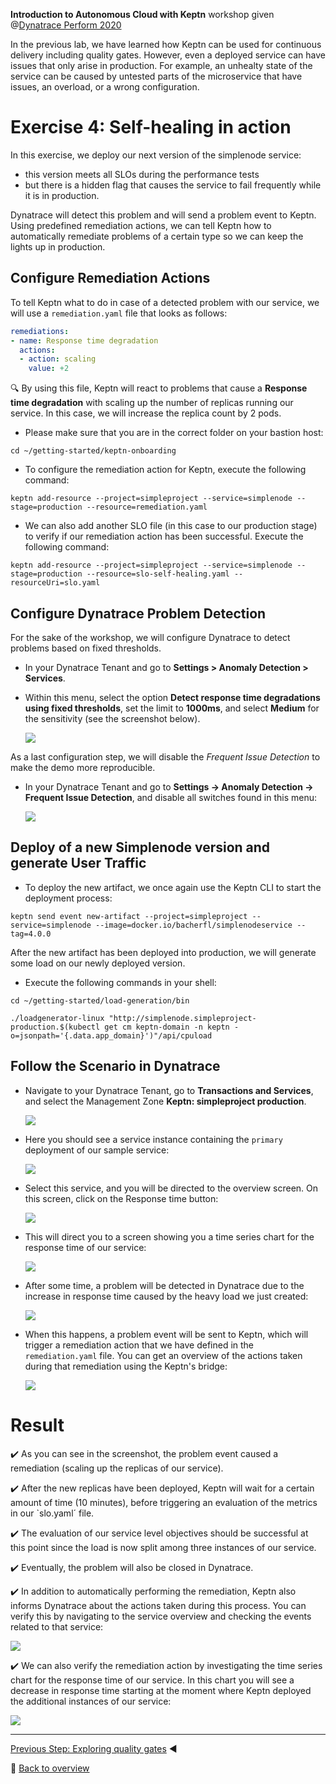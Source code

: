 **Introduction to Autonomous Cloud with Keptn** workshop given @[Dynatrace Perform 2020](https://https://www.dynatrace.com/perform-vegas//)

In the previous lab, we have learned how Keptn can be used for continuous delivery including quality gates.
However, even a deployed service can have issues that only arise in production.
For example, an unhealty state of the service can be caused by untested parts of the microservice that have issues,
an overload, or a wrong configuration.

# Exercise 4: Self-healing in action

In this exercise, we deploy our next version of the simplenode service:
* this version meets all SLOs during the performance tests
* but there is a hidden flag that causes the service to fail frequently while it is in production. 

Dynatrace will detect this problem and will send a problem event to Keptn. Using predefined remediation actions, we can tell Keptn how to automatically remediate problems of a certain type so we can keep the lights up in production.

## Configure Remediation Actions

To tell Keptn what to do in case of a detected problem with our service, we will use a `remediation.yaml` file that looks as follows:

```yaml
remediations:
- name: Response time degradation
  actions:
  - action: scaling
    value: +2
```

:mag: By using this file, Keptn will react to problems that cause a **Response time degradation** with scaling up the number of replicas running our service. In this case, we will increase the replica count by 2 pods. 

* Please make sure that you are in the correct folder on your bastion host: 
```console
cd ~/getting-started/keptn-onboarding
```

* To configure the remediation action for Keptn, execute the following command: 
```console
keptn add-resource --project=simpleproject --service=simplenode --stage=production --resource=remediation.yaml
```

* We can also add another SLO file (in this case to our production stage) to verify if our remediation action has been successful. Execute the following command: 
```
keptn add-resource --project=simpleproject --service=simplenode --stage=production --resource=slo-self-healing.yaml --resourceUri=slo.yaml
```

## Configure Dynatrace Problem Detection

For the sake of the workshop, we will configure Dynatrace to detect problems based on fixed thresholds. 

* In your Dynatrace Tenant and go to **Settings > Anomaly Detection > Services**.

* Within this menu, select the option **Detect response time degradations using fixed thresholds**, set the limit to **1000ms**, and select **Medium** for the sensitivity (see the screenshot below).

  ![](../images/anomaly_detection.png)

As a last configuration step, we will disable the *Frequent Issue Detection* to make the demo more reproducible.

* In your Dynatrace Tenant and go to **Settings -> Anomaly Detection -> Frequent Issue Detection**, and disable all switches found in this menu:

  ![](../images/disable-fid.png)

## Deploy of a new Simplenode version and generate User Traffic 

* To deploy the new artifact, we once again use the Keptn CLI to start the deployment process:

```console
keptn send event new-artifact --project=simpleproject --service=simplenode --image=docker.io/bacherfl/simplenodeservice --tag=4.0.0
```

After the new artifact has been deployed into production, we will generate some load on our newly deployed version. 

* Execute the following commands in your shell:

```
cd ~/getting-started/load-generation/bin
```

```
./loadgenerator-linux "http://simplenode.simpleproject-production.$(kubectl get cm keptn-domain -n keptn -o=jsonpath='{.data.app_domain}')"/api/cpuload
```

## Follow the Scenario in Dynatrace

* Navigate to your Dynatrace Tenant, go to **Transactions and Services**, and select the Management Zone **Keptn: simpleproject production**. 

  ![](../images/services_dt.png)

* Here you should see a service instance containing the `primary` deployment of our sample service:

  ![](../images/service_primary.png)

* Select this service, and you will be directed to the overview screen. On this screen, click on the Response time button:

  ![](../images/service_overview.png)

* This will direct you to a screen showing you a time series chart for the response time of our service:

  ![](../images/response_time_series.png)

* After some time, a problem will be detected in Dynatrace due to the increase in response time caused by the heavy load we just created: 

  ![](../images/dt_problem.png)

* When this happens, a problem event will be 
sent to Keptn, which will trigger a remediation action that we have defined in the `remediation.yaml` file. You can get an overview of the actions taken during that remediation using the Keptn's bridge:

  ![](../images/bridge_self_healing.png)

# Result

:heavy_check_mark: As you can see in the screenshot, the problem event caused a remediation (scaling up the replicas of our service). 

:heavy_check_mark: After the new replicas have been deployed, Keptn will wait for a certain amount of time (10 minutes), before triggering an evaluation of the metrics in our `slo.yaml´ file. 

:heavy_check_mark: The evaluation of our service level objectives should be successful at this point since the load is now split among three instances of our service. 

:heavy_check_mark: Eventually, the problem will also be closed in Dynatrace.

:heavy_check_mark: In addition to automatically performing the remediation, Keptn also informs Dynatrace about the actions taken during this process. You can verify this by navigating to the service overview and checking the events related to that service:

  ![](../images/dt_service_events.png)

:heavy_check_mark: We can also verify the remediation action by investigating the time series chart for the response time of our service. In this chart you will see a decrease in response time starting at the moment where Keptn deployed the additional instances of our service:

  ![](../images/dt_problem_closed.png)

---

[Previous Step: Exploring quality gates](../03_Exploring_quality_gates) :arrow_backward:

:arrow_up_small: [Back to overview](https://github.com/keptn-workshops/getting-started#overview)

